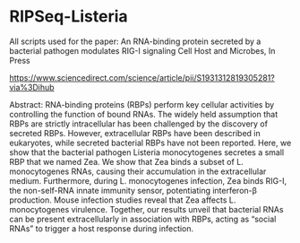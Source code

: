 # RIPSeq-Listeria

All scripts used for the paper:
An RNA-binding protein secreted by a bacterial pathogen modulates RIG-I signaling
Cell Host and Microbes, In Press

https://www.sciencedirect.com/science/article/pii/S1931312819305281?via%3Dihub

Abstract:
RNA-binding proteins (RBPs) perform key cellular activities by controlling the function of bound RNAs. The widely held assumption that RBPs are strictly intracellular has been challenged by the discovery of secreted RBPs. However, extracellular RBPs have been described in eukaryotes, while secreted bacterial RBPs have not been reported. Here, we show that the bacterial pathogen Listeria monocytogenes secretes a small RBP that we named Zea. We show that Zea binds a subset of L. monocytogenes RNAs, causing their accumulation in the extracellular medium. Furthermore, during L. monocytogenes infection, Zea binds RIG-I, the non-self-RNA innate immunity sensor, potentiating interferon-β production. Mouse infection studies reveal that Zea affects L. monocytogenes virulence. Together, our results unveil that bacterial RNAs can be present extracellularly in association with RBPs, acting as “social RNAs” to trigger a host response during infection.
